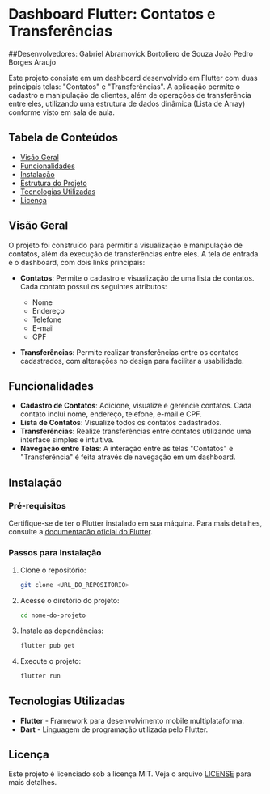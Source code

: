 # Dashboard Flutter: Contatos e Transferências

##Desenvolvedores:
Gabriel Abramovick Bortoliero de Souza
João Pedro Borges Araujo

Este projeto consiste em um dashboard desenvolvido em Flutter com duas principais telas: "Contatos" e "Transferências". A aplicação permite o cadastro e manipulação de clientes, além de operações de transferência entre eles, utilizando uma estrutura de dados dinâmica (Lista de Array) conforme visto em sala de aula.

## Tabela de Conteúdos

- [Visão Geral](#visão-geral)
- [Funcionalidades](#funcionalidades)
- [Instalação](#instalação)
- [Estrutura do Projeto](#estrutura-do-projeto)
- [Tecnologias Utilizadas](#tecnologias-utilizadas)
- [Licença](#licença)

## Visão Geral

O projeto foi construído para permitir a visualização e manipulação de contatos, além da execução de transferências entre eles. A tela de entrada é o dashboard, com dois links principais:

- **Contatos**: Permite o cadastro e visualização de uma lista de contatos. Cada contato possui os seguintes atributos:
  - Nome
  - Endereço
  - Telefone
  - E-mail
  - CPF

- **Transferências**: Permite realizar transferências entre os contatos cadastrados, com alterações no design para facilitar a usabilidade.

## Funcionalidades

- **Cadastro de Contatos**: Adicione, visualize e gerencie contatos. Cada contato inclui nome, endereço, telefone, e-mail e CPF.
- **Lista de Contatos**: Visualize todos os contatos cadastrados.
- **Transferências**: Realize transferências entre contatos utilizando uma interface simples e intuitiva.
- **Navegação entre Telas**: A interação entre as telas "Contatos" e "Transferência" é feita através de navegação em um dashboard.

## Instalação

### Pré-requisitos

Certifique-se de ter o Flutter instalado em sua máquina. Para mais detalhes, consulte a [documentação oficial do Flutter](https://flutter.dev/docs/get-started/install).

### Passos para Instalação

1. Clone o repositório:

   ```bash
   git clone <URL_DO_REPOSITORIO>
   ```

2. Acesse o diretório do projeto:

   ```bash
   cd nome-do-projeto
   ```

3. Instale as dependências:

   ```bash
   flutter pub get
   ```

4. Execute o projeto:

   ```bash
   flutter run
   ```

## Tecnologias Utilizadas

- **Flutter** - Framework para desenvolvimento mobile multiplataforma.
- **Dart** - Linguagem de programação utilizada pelo Flutter.

## Licença

Este projeto é licenciado sob a licença MIT. Veja o arquivo [LICENSE](LICENSE) para mais detalhes.
